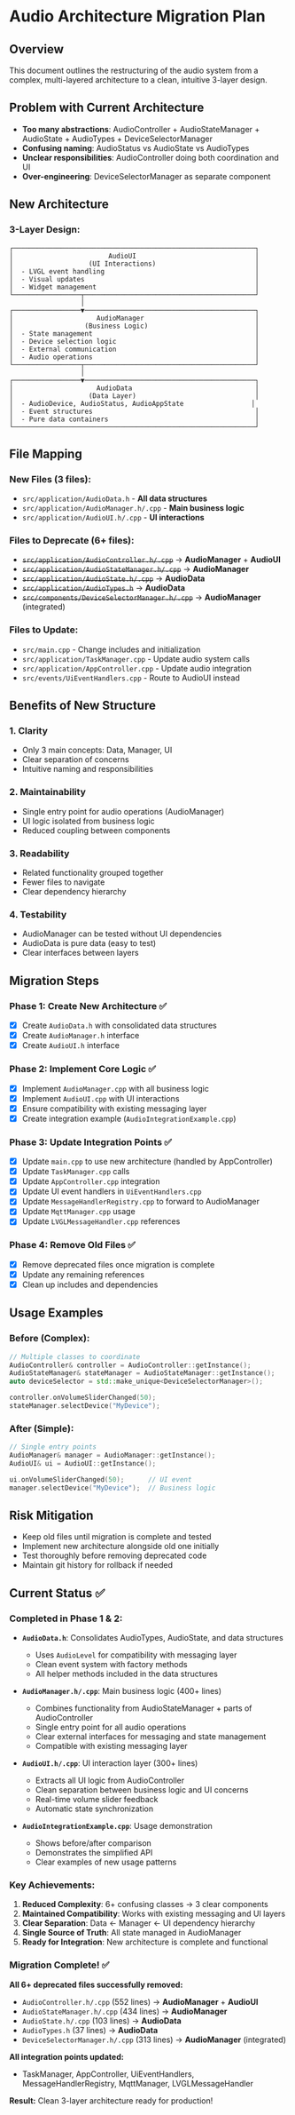 # Audio Architecture Migration Plan

## Overview
This document outlines the restructuring of the audio system from a complex, multi-layered architecture to a clean, intuitive 3-layer design.

## Problem with Current Architecture
- **Too many abstractions**: AudioController + AudioStateManager + AudioState + AudioTypes + DeviceSelectorManager
- **Confusing naming**: AudioStatus vs AudioState vs AudioTypes  
- **Unclear responsibilities**: AudioController doing both coordination and UI
- **Over-engineering**: DeviceSelectorManager as separate component

## New Architecture

### 3-Layer Design:
```
┌─────────────────────────────────────────────────────────────┐
│                        AudioUI                              │
│                   (UI Interactions)                         │
│  - LVGL event handling                                      │
│  - Visual updates                                           │
│  - Widget management                                        │
└─────────────────┬───────────────────────────────────────────┘
                  │
┌─────────────────▼───────────────────────────────────────────┐
│                     AudioManager                            │
│                  (Business Logic)                           │
│  - State management                                         │
│  - Device selection logic                                   │
│  - External communication                                   │
│  - Audio operations                                         │
└─────────────────┬───────────────────────────────────────────┘
                  │
┌─────────────────▼───────────────────────────────────────────┐
│                     AudioData                               │
│                   (Data Layer)                              │
│  - AudioDevice, AudioStatus, AudioAppState                 │
│  - Event structures                                         │
│  - Pure data containers                                     │
└─────────────────────────────────────────────────────────────┘
```

## File Mapping

### New Files (3 files):
- `src/application/AudioData.h` - **All data structures**
- `src/application/AudioManager.h/.cpp` - **Main business logic**  
- `src/application/AudioUI.h/.cpp` - **UI interactions**

### Files to Deprecate (6+ files):
- ~~`src/application/AudioController.h/.cpp`~~ → **AudioManager** + **AudioUI**
- ~~`src/application/AudioStateManager.h/.cpp`~~ → **AudioManager**
- ~~`src/application/AudioState.h/.cpp`~~ → **AudioData**
- ~~`src/application/AudioTypes.h`~~ → **AudioData**
- ~~`src/components/DeviceSelectorManager.h/.cpp`~~ → **AudioManager** (integrated)

### Files to Update:
- `src/main.cpp` - Change includes and initialization
- `src/application/TaskManager.cpp` - Update audio system calls
- `src/application/AppController.cpp` - Update audio integration
- `src/events/UiEventHandlers.cpp` - Route to AudioUI instead

## Benefits of New Structure

### 1. **Clarity**
- Only 3 main concepts: Data, Manager, UI
- Clear separation of concerns
- Intuitive naming and responsibilities

### 2. **Maintainability**  
- Single entry point for audio operations (AudioManager)
- UI logic isolated from business logic
- Reduced coupling between components

### 3. **Readability**
- Related functionality grouped together
- Fewer files to navigate
- Clear dependency hierarchy

### 4. **Testability**
- AudioManager can be tested without UI dependencies
- AudioData is pure data (easy to test)
- Clear interfaces between layers

## Migration Steps

### Phase 1: Create New Architecture ✅
- [x] Create `AudioData.h` with consolidated data structures
- [x] Create `AudioManager.h` interface
- [x] Create `AudioUI.h` interface

### Phase 2: Implement Core Logic ✅
- [x] Implement `AudioManager.cpp` with all business logic
- [x] Implement `AudioUI.cpp` with UI interactions
- [x] Ensure compatibility with existing messaging layer
- [x] Create integration example (`AudioIntegrationExample.cpp`)

### Phase 3: Update Integration Points ✅
- [x] Update `main.cpp` to use new architecture (handled by AppController)
- [x] Update `TaskManager.cpp` calls
- [x] Update `AppController.cpp` integration
- [x] Update UI event handlers in `UiEventHandlers.cpp`
- [x] Update `MessageHandlerRegistry.cpp` to forward to AudioManager
- [x] Update `MqttManager.cpp` usage
- [x] Update `LVGLMessageHandler.cpp` references

### Phase 4: Remove Old Files ✅
- [x] Remove deprecated files once migration is complete
- [x] Update any remaining references
- [x] Clean up includes and dependencies

## Usage Examples

### Before (Complex):
```cpp
// Multiple classes to coordinate
AudioController& controller = AudioController::getInstance();
AudioStateManager& stateManager = AudioStateManager::getInstance();
auto deviceSelector = std::make_unique<DeviceSelectorManager>();

controller.onVolumeSliderChanged(50);
stateManager.selectDevice("MyDevice");
```

### After (Simple):
```cpp
// Single entry points
AudioManager& manager = AudioManager::getInstance();
AudioUI& ui = AudioUI::getInstance();

ui.onVolumeSliderChanged(50);      // UI event
manager.selectDevice("MyDevice");  // Business logic
```

## Risk Mitigation
- Keep old files until migration is complete and tested
- Implement new architecture alongside old one initially
- Test thoroughly before removing deprecated code
- Maintain git history for rollback if needed

## Current Status ✅

### Completed in Phase 1 & 2:
- **`AudioData.h`**: Consolidates AudioTypes, AudioState, and data structures
  - Uses `AudioLevel` for compatibility with messaging layer
  - Clean event system with factory methods
  - All helper methods included in the data structures

- **`AudioManager.h/.cpp`**: Main business logic (400+ lines)
  - Combines functionality from AudioStateManager + parts of AudioController
  - Single entry point for all audio operations
  - Clear external interfaces for messaging and state management
  - Compatible with existing messaging layer

- **`AudioUI.h/.cpp`**: UI interaction layer (300+ lines)  
  - Extracts all UI logic from AudioController
  - Clean separation between business logic and UI concerns
  - Real-time volume slider feedback
  - Automatic state synchronization

- **`AudioIntegrationExample.cpp`**: Usage demonstration
  - Shows before/after comparison
  - Demonstrates the simplified API
  - Clear examples of new usage patterns

### Key Achievements:
1. **Reduced Complexity**: 6+ confusing classes → 3 clear components
2. **Maintained Compatibility**: Works with existing messaging and UI layers
3. **Clear Separation**: Data ← Manager ← UI dependency hierarchy  
4. **Single Source of Truth**: All state managed in AudioManager
5. **Ready for Integration**: New architecture is complete and functional

### Migration Complete! ✅

**All 6+ deprecated files successfully removed:**
- `AudioController.h/.cpp` (552 lines) → **AudioManager** + **AudioUI**
- `AudioStateManager.h/.cpp` (434 lines) → **AudioManager**
- `AudioState.h/.cpp` (103 lines) → **AudioData**
- `AudioTypes.h` (37 lines) → **AudioData**
- `DeviceSelectorManager.h/.cpp` (313 lines) → **AudioManager** (integrated)

**All integration points updated:**
- TaskManager, AppController, UiEventHandlers, MessageHandlerRegistry, MqttManager, LVGLMessageHandler

**Result:** Clean 3-layer architecture ready for production! 